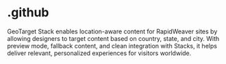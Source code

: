 # .github
GeoTarget Stack enables location-aware content for RapidWeaver sites by allowing designers to target content based on country, state, and city. With preview mode, fallback content, and clean integration with Stacks, it helps deliver relevant, personalized experiences for visitors worldwide.
